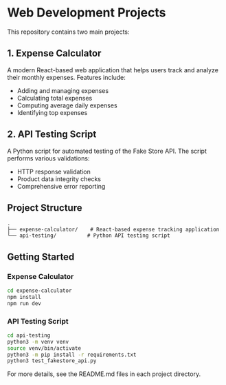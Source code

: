 # Web Development Projects

This repository contains two main projects:

## 1. Expense Calculator
A modern React-based web application that helps users track and analyze their monthly expenses. Features include:
- Adding and managing expenses
- Calculating total expenses
- Computing average daily expenses
- Identifying top expenses

## 2. API Testing Script
A Python script for automated testing of the Fake Store API. The script performs various validations:
- HTTP response validation
- Product data integrity checks
- Comprehensive error reporting

## Project Structure
```
.
├── expense-calculator/    # React-based expense tracking application
└── api-testing/          # Python API testing script
```

## Getting Started

### Expense Calculator
```bash
cd expense-calculator
npm install
npm run dev
```

### API Testing Script
```bash
cd api-testing
python3 -m venv venv
source venv/bin/activate
python3 -m pip install -r requirements.txt
python3 test_fakestore_api.py
```

For more details, see the README.md files in each project directory. 